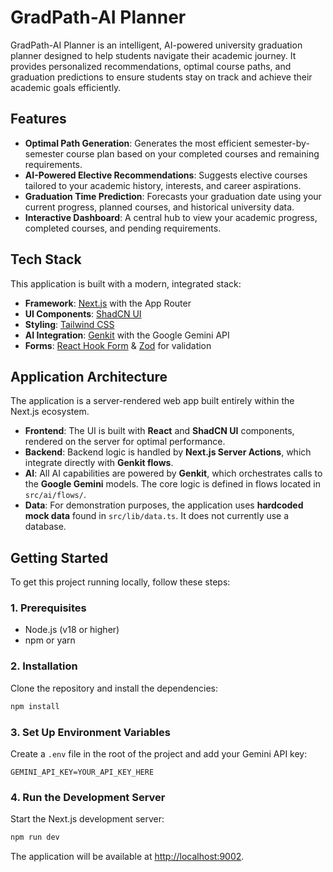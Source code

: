 # GradPath-AI Planner

GradPath-AI Planner is an intelligent, AI-powered university graduation planner designed to help students navigate their academic journey. It provides personalized recommendations, optimal course paths, and graduation predictions to ensure students stay on track and achieve their academic goals efficiently.

## Features

- **Optimal Path Generation**: Generates the most efficient semester-by-semester course plan based on your completed courses and remaining requirements.
- **AI-Powered Elective Recommendations**: Suggests elective courses tailored to your academic history, interests, and career aspirations.
- **Graduation Time Prediction**: Forecasts your graduation date using your current progress, planned courses, and historical university data.
- **Interactive Dashboard**: A central hub to view your academic progress, completed courses, and pending requirements.

## Tech Stack

This application is built with a modern, integrated stack:

- **Framework**: [Next.js](https://nextjs.org/) with the App Router
- **UI Components**: [ShadCN UI](https://ui.shadcn.com/)
- **Styling**: [Tailwind CSS](https://tailwindcss.com/)
- **AI Integration**: [Genkit](https://firebase.google.com/docs/genkit) with the Google Gemini API
- **Forms**: [React Hook Form](https://react-hook-form.com/) & [Zod](https://zod.dev/) for validation

## Application Architecture

The application is a server-rendered web app built entirely within the Next.js ecosystem.

- **Frontend**: The UI is built with **React** and **ShadCN UI** components, rendered on the server for optimal performance.
- **Backend**: Backend logic is handled by **Next.js Server Actions**, which integrate directly with **Genkit flows**.
- **AI**: All AI capabilities are powered by **Genkit**, which orchestrates calls to the **Google Gemini** models. The core logic is defined in flows located in `src/ai/flows/`.
- **Data**: For demonstration purposes, the application uses **hardcoded mock data** found in `src/lib/data.ts`. It does not currently use a database.

## Getting Started

To get this project running locally, follow these steps:

### 1. Prerequisites

- Node.js (v18 or higher)
- npm or yarn

### 2. Installation

Clone the repository and install the dependencies:

```bash
npm install
```

### 3. Set Up Environment Variables

Create a `.env` file in the root of the project and add your Gemini API key:

```
GEMINI_API_KEY=YOUR_API_KEY_HERE
```

### 4. Run the Development Server

Start the Next.js development server:

```bash
npm run dev
```

The application will be available at [http://localhost:9002](http://localhost:9002).
